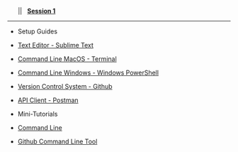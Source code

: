 <!-- docs/_sidebar.md -->

&nbsp;&nbsp;&nbsp;<a href="DP/#/?id=demystifying-programming-dp"><i class="fas fa-home"></i></a>&nbsp;&nbsp;&nbsp;||&nbsp;&nbsp;&nbsp;<a href="DP/#/session1/session1"><span class="fa-stack"><strong class="fa-stack-xs">Session&nbsp;1</strong></span></a><hr>

* Setup Guides  
* [Text Editor - Sublime Text](/session1/setup_sublime.md)
* [Command Line MacOS - Terminal](/session1/setup_terminal.md)
* [Command Line Windows - Windows PowerShell](/session1/setup_windows_powershell.md)
* [Version Control System - Github](/session1/setup_github.md)
* [API Client - Postman](https://www.postman.com/)

* Mini-Tutorials 
* [Command Line](/session1/tutorial_commandline.md)
* [Github Command Line Tool](/session1/tutorial_githubcommandline.md)
